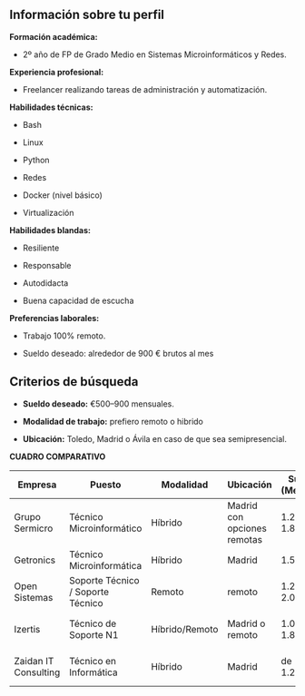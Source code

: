 ## Información sobre tu perfil

**Formación académica:**

- 2º año de FP de Grado Medio en Sistemas Microinformáticos y Redes.
    

**Experiencia profesional:**

- Freelancer realizando tareas de administración y automatización.
    

**Habilidades técnicas:**

- Bash
    
- Linux
    
- Python
    
- Redes
    
- Docker (nivel básico)
    
- Virtualización


**Habilidades blandas:**

- Resiliente
    
- Responsable
    
- Autodidacta
    
- Buena capacidad de escucha

**Preferencias laborales:**

- Trabajo 100% remoto.
    
- Sueldo deseado: alrededor de 900 € brutos al mes


## Criterios de búsqueda

- **Sueldo deseado:** €500–900 mensuales.
    
- **Modalidad de trabajo:** prefiero remoto o hibrido
    
- **Ubicación:** Toledo, Madrid o Ávila  en caso de que sea semipresencial.


**CUADRO COMPARATIVO**

| Empresa              | Puesto                            | Modalidad      | Ubicación                   | Sueldo (Mensual) | CEO                     |
| -------------------- | --------------------------------- | -------------- | --------------------------- | ---------------- | ----------------------- |
| Grupo Sermicro       | Técnico Microinformático          | Híbrido        | Madrid con opciones remotas | 1.200–1.800€     | Carlos Senovilla García |
| Getronics            | Técnico Microinformática          | Híbrido        | Madrid                      | 1.500€           | Stuart Deignan          |
| Open Sistemas        | Soporte Técnico / Soporte Técnico | Remoto         | remoto                      | 1.200–2.000€     | Luis Flores             |
| Izertis              | Técnico de Soporte N1             | Híbrido/Remoto | Madrid o remoto             | 1.000–1.800€     | Pablo Martín Rodríguez  |
| Zaidan IT Consulting | Técnico en Informática            | Híbrido        | Madrid                      | de 1.200€+       | Driss Hichou Zaidan     |
